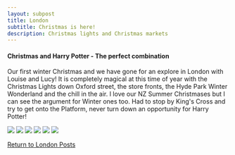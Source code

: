 ```yaml
---
layout: subpost
title: London
subtitle: Christmas is here!
description: Christmas lights and Christmas markets
---
```


<h4>Christmas and Harry Potter - The perfect combination</h4>

Our first winter Christmas and we have gone for an explore in London with Louise and Lucy!
It is completely magical at this time of year with the Christmas Lights down Oxford street, the store fronts, the Hyde Park Winter Wonderland and 
the chill in the air. I love our NZ Summer Christmases but I can see the argument for Winter ones too.
Had to stop by King's Cross and try to get onto the Platform, never turn down an opportunity for Harry Potter!

<img src="https://adventuresofthetravellingtwins.com/Photos/2013-12-21-LondonChristmas/day11-min.JPG" class="image1">
<img src="https://adventuresofthetravellingtwins.com/Photos/2013-12-21-LondonChristmas/day12-min.JPG" class="image1">
<img src="https://adventuresofthetravellingtwins.com/Photos/2013-12-21-LondonChristmas/day13-min.JPG" class="image1">
<img src="https://adventuresofthetravellingtwins.com/Photos/2013-12-21-LondonChristmas/day14-min.JPG" class="image1">
<img src="https://adventuresofthetravellingtwins.com/Photos/2013-12-21-LondonChristmas/day15-min.JPG" class="image1">
<img src="https://adventuresofthetravellingtwins.com/Photos/2013-12-21-LondonChristmas/day16-min.jpg" class="image1">

<a href="https://adventuresofthetravellingtwins.com/2013/09/03/London/">Return to London Posts</a>
